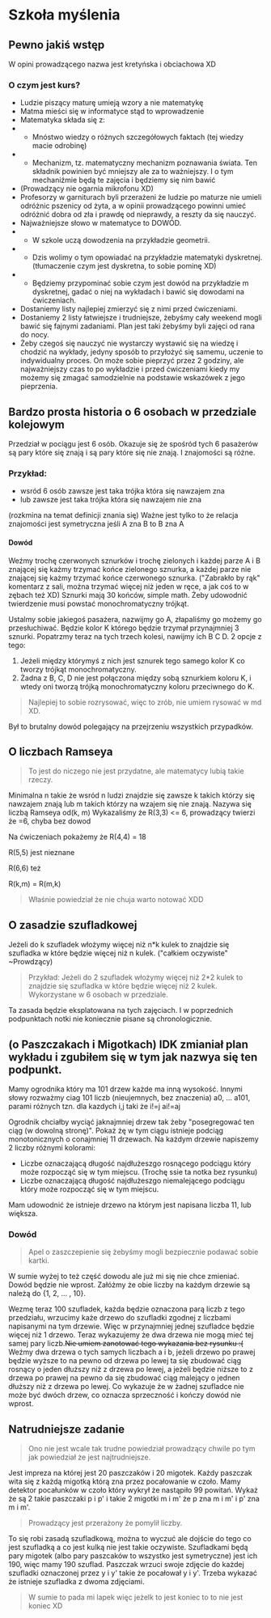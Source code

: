 # Szkoła myślenia

## Pewno jakiś wstęp
W opini prowadzącego nazwa jest kretyńska i obciachowa XD
### O czym jest kurs?
- Ludzie piszący maturę umieją wzory a nie matematykę
- Matma mieści się w informatyce stąd to wprowadzenie
- Matematyka składa się z:
- + Mnóstwo wiedzy o różnych szczegółowych faktach (tej wiedzy macie odrobinę)
- + Mechanizm, tz. matematyczny mechanizm poznawania świata. Ten składnik powinien być mniejszy ale za to ważniejszy. I o tym mechaniźmie będą te zajęcia i będziemy się nim bawić
- (Prowadzący nie ogarnia mikrofonu XD)
-  Profesorzy w garniturach byli przerażeni że ludzie po maturze nie umieli odróżnic pszenicy od żyta, a w opinii prowadzącego powinni umieć odróżnić dobra od zła i prawdę od nieprawdy, a reszty da się nauczyć.
-  Najważniejsze słowo w matematyce to DOWÓD.
-  + W szkole uczą dowodzenia na przykładzie geometrii.
-  + Dzis wolimy o tym opowiadać na przykładzie matematyki dyskretnej. (tłumaczenie czym jest dyskretna, to sobie pominę XD)
-  + Będziemy przypominać sobie czym jest dowód na przykładzie m dyskretnej, gadać o niej na wykładach i bawić się dowodami na ćwiczeniach.
-  Dostaniemy listy najlepiej zmierzyć się z nimi przed ćwiczeniami.
-  Dostaniemy 2 listy łatwiejsze i trudniejsze, żebyśmy cały weekend mogli bawić się fajnymi zadaniami. Plan jest taki żebyśmy byli zajęci od rana do nocy.
-  Żeby czegoś się nauczyć nie wystarczy wystawić się na wiedzę i chodzić na wykłady, jedyny sposób to przyłożyć się samemu, uczenie to indywidualny proces. On może sobie pieprzyć przez 2 godziny, ale najważniejszy czas to po wykładzie i przed ćwiczeniami kiedy my możemy się zmagać samodzielnie na podstawie wskazówek z jego pieprzenia.
  
## Bardzo prosta historia o 6 osobach w przedziale kolejowym

Przedział w pociągu jest 6 osób. Okazuje się że spośród tych 6 pasażerów są pary które się znają i są pary które się nie znają. I znajomości są różne.

### Przykład:
- wsród 6 osób zawsze jest taka trójka która się nawzajem zna
- lub zawsze jest taka trójka która się nawzajem nie zna

(rozkmina na temat definicji znania się) Ważne jest tylko to że relacja znajomości jest symetryczna jeśli A zna B to B zna A

#### Dowód
Weźmy trochę czerwonych sznurków i trochę zielonych i każdej parze A i B znającej się każmy trzymać końce zielonego sznurka, a każdej parze nie znającej się każmy trzymać końce     czerwonego sznurka. ("Zabrakło by rąk" komentarz z sali, można trzymać więcej niż jeden w ręce, a jak coś to w zębach też XD)
Sznurki mają 30 końców, simple math.
Żeby udowodnić twierdzenie musi powstać monochromatyczny trójkąt.

Ustalmy sobie jakiegoś pasażera, nazwijmy go A, złapaliśmy go możemy go przesłuchiwać. Będzie kolor K którego będzie trzymał przynajmniej 3 sznurki. Popatrzmy teraz na tych trzech kolesi, nawijmy ich B C D. 
2 opcje z tego:
1. Jeżeli między którymyś z nich jest sznurek tego samego kolor K co tworzy trójkąt monochromatyczny.
2. Żadna z B, C, D nie jest połączona między sobą sznurkiem koloru K, i wtedy oni tworzą trójką monochromatyczny koloru przeciwnego do K.

>Najlepiej to sobie rozrysować, więc to zrób, nie umiem rysować w md XD.

Był to brutalny dowód polegający na przejrzeniu wszystkich przypadków.


## O liczbach Ramseya

>To jest do niczego nie jest przydatne, ale matematycy lubią takie rzeczy.

Minimalna n takie że wsród n ludzi znajdzie się zawsze k takich którzy się nawzajem znają lub m takich którzy na wzajem się nie znają. Nazywa się liczbą Ramseya od(k, m)
Wykazaliśmy że R(3,3) <= 6, prowadzący twierzi że =6, chyba bez dowod

Na ćwiczeniach pokażemy że R(4,4) = 18

R(5,5) jest nieznane

R(6,6) też

R(k,m) = R(m,k)
>Właśnie powiedział że nie chuja warto notować XDD

## O zasadzie szufladkowej
Jeżeli do k szufladek włożymy więcej niż n*k kulek to znajdzie się szufladka w które będzie więcej niż n kulek. ("całkiem oczywiste" ~Prowdzący)

>Przykład: Jeżeli do  2 szufladek włożymy więcej niż 2*2 kulek to znajdzie się szufladka w które będzie więcej niż 2 kulek. Wykorzystane w 6 osobach w przedziale.


Ta zasada będzie eksplatowana na tych zajęciach. I w poprzednich podpunktach notki nie koniecznie pisane są chronologicznie.

## (o Paszczakach i Migotkach) IDK zmianiał plan wykładu i zgubiłem się w tym jak nazwya się ten podpunkt.
Mamy ogrodnika który ma 101 drzew każde ma inną wysokość. Innymi słowy rozważmy ciag 101 liczb (nieujemnych, bez znaczenia) a0, ... a101, parami różnych tzn. dla kazdych i,j taki że i!=j ai!=aj

Ogrodnik chciałby wyciąć jaknajmniej drzew tak żeby "posegregować ten ciąg (w dowolną stronę)".
Pokaż żę w tym ciągu istnieje podciąg monotonicznych o conajmniej 11 drzewach.
Na każdym drzewie napiszemy 2 liczby różnymi kolorami:
- Liczbe oznaczającą długość najdłużeszgo rosnącego podciągu który może rozpocząć się w tym miejscu. (Trochę ssie ta notka bez rysunku)
- Liczbe oznaczającą długość najdłużeszgo niemalejącego podciągu który może rozpocząć się w tym miejscu.
  
Mam udowodnić że istnieje drzewo na którym jest napisana liczba 11, lub większa.

### Dowód
>Apel o zaszczepienie się żebyśmy mogli bezpiecznie podawać sobie kartki.

W sumie wyżej to też część dowodu ale już mi się nie chce zmieniać.
Dowód będzie nie wprost. Załóżmy że obie liczby na każdym drzewie są należą do {1, 2, ... , 10}.

Wezmę teraz 100 szufladek, każda będzie oznaczona parą liczb z tego przedziału, wrzucimy każe drzewo do szufladki zgodnej z liczbami napisanymi na tym drzewie. Więc w przynajmniej jednej szufladce będzie więcej niż 1 drzewo. Teraz wykazujemy że dwa drzewa nie mogą mieć tej samej pary liczb.~~Nie umiem zanotować tego wykazania bez rysunku :(~~ Weźmy dwa drzewa o tych samych liczbach a i b, jeżeli drzewo po prawej będzie wyższe to na pewno od drzewa po lewej ta się zbudować ciąg rosnący o jeden dłuższy niż z drzewa po lewej, a jeżeli będzie niższe to z drzewa po prawej na pewno da się zbudować ciąg malejący o jednen dłuższy niż z drzewa po lewej. Co wykazuje że w żadnej szufladce nie może być dwóch drzew, co oznacza sprzeczność i kończy dowód nie wprost.

## Natrudniejsze zadanie
>Ono nie jest wcale tak trudne powiedział prowadzący chwile po tym jak powiedział że jest najtrudniejsze.

Jest impreza na której jest 20 paszczaków i 20 migotek. Każdy paszczak wita się z każdą migotką którą zna przez pocałowanie w czoło. Mamy detektor pocałunków w czoło który wykrył że nastąpiło 99 powitań. Wykaż że są 2 takie paszczaki p i p' i takie 2 migotki m i m' że p zna m i m' i p' zna m i m'.
>Prowadzący jest przerażony że pomylił liczby.

To się robi zasadą szufladkową, można to wyczuć ale dojście do tego co jest szufladką a co jest kulką nie jest takie oczywiste.
Szufladkami będą pary migotek (albo pary paszcaków to wszystko jest symetryczne) jest ich 190, więc mamy 190 szuflad. Paszczak wrzuci swoje zdjęcie do każdej szufladki oznaczonej przez y i y' takie że pocałował y i y'. Trzeba wykazać że istnieje szufladka z dwoma zdjęciami. 
>W sumie to pada mi lapek więc jeżelk to jest koniec to to nie jest koniec XD

